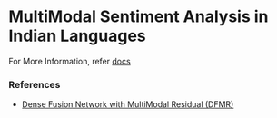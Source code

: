 # MultiModal Sentiment Analysis in Indian Languages

For More Information, refer [docs](./docs/)

### References
- [Dense Fusion Network with MultiModal Residual (DFMR)](https://ieeexplore.ieee.org/document/9428321)
